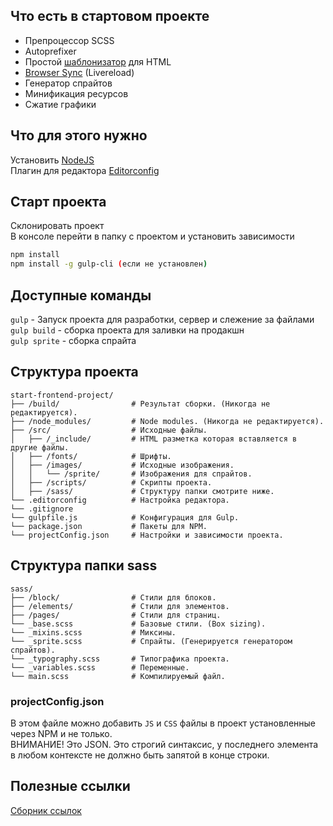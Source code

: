 ## Что есть в стартовом проекте

* Препроцессор SCSS
* Autoprefixer
* Простой [шаблонизатор](https://www.npmjs.com/package/gulp-file-include) для HTML
* [Browser Sync](https://www.browsersync.io) (Livereload)
* Генератор спрайтов
* Минификация ресурсов
* Сжатие графики

## Что для этого нужно

Установить [NodeJS](https://nodejs.org/en/)  
Плагин для редактора [Editorconfig](http://editorconfig.org)  

## Старт проекта

Склонировать проект  
В консоле перейти в папку с проектом и установить зависимости

```bash
npm install
npm install -g gulp-cli (если не установлен)
```

## Доступные команды

`gulp` - Запуск проекта для разработки, сервер и слежение за файлами  
`gulp build` - сборка проекта для заливки на продакшн  
`gulp sprite` - сборка спрайта  

## Структура проекта

```
start-frontend-project/
├── /build/                # Результат сборки. (Никогда не редактируется).
├── /node_modules/         # Node modules. (Никогда не редактируется).
├── /src/                  # Исходные файлы.
│   ├── /_include/         # HTML разметка которая вставляется в другие файлы.
│   ├── /fonts/            # Шрифты.
│   ├── /images/           # Исходные изображения.
│   │   └── /sprite/       # Изображения для спрайтов.
│   ├── /scripts/          # Скрипты проекта.
│   ├── /sass/             # Структуру папки смотрите ниже.
└── .editorconfig          # Настройка редактора.
└── .gitignore
└── gulpfile.js            # Конфигурация для Gulp.
└── package.json           # Пакеты для NPM.
└── projectConfig.json     # Настройки и зависимости проекта.
```

## Структура папки sass

```
sass/
├── /block/                # Стили для блоков.
├── /elements/             # Стили для элементов.
├── /pages/                # Стили для страниц.
└── _base.scss             # Базовые стили. (Box sizing).
└── _mixins.scss           # Миксины.
└── _sprite.scss           # Спрайты. (Генерируется генератором спрайтов).
└── _typography.scss       # Типографика проекта.
└── _variables.scss        # Переменные.
└── main.scss              # Компилируемый файл.
```

### projectConfig.json

В этом файле можно добавить `JS` и `CSS` файлы в проект установленные через NPM и не только.  
ВНИМАНИЕ! Это JSON. Это строгий синтаксис, у последнего элемента в любом контексте не должно быть запятой в конце строки.

## Полезные ссылки

[Сборник ссылок](https://github.com/redwon/developer-links)
